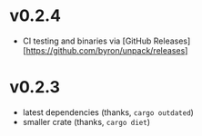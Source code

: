 # v0.2.4

- CI testing and binaries via [GitHub Releases][https://github.com/byron/unpack/releases]

# v0.2.3

- latest dependencies (thanks, `cargo outdated`)
- smaller crate (thanks, `cargo diet`)
